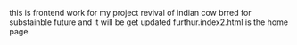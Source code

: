 this is frontend work for my project revival of indian cow brred for substainble future and it will be get updated furthur.index2.html is the home page.
